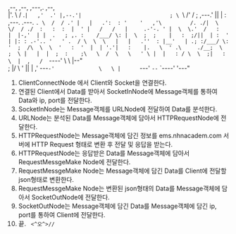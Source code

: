                                                           
                                                          
 ,--,     ,--,     ,---,.  ,--,                           
 |'. \   / .`|   ,'  .' |,--.'|                           
 ; \ `\ /' / ; ,---.'   ||  | :     ,---.           .---. 
 `. \  /  / .' |   |   .':  : '    '   ,'\         /. ./| 
  \  \/  / ./  :   :  :  |  ' |   /   /   |     .-'-. ' | 
   \  \.'  /   :   |  |-,'  | |  .   ; ,. :    /___/ \: | 
    \  ;  ;    |   :  ;/||  | :  '   | |: : .-'.. '   ' . 
   / \  \  \   |   |   .''  : |__'   | .; :/___/ \:     ' 
  ;  /\  \  \  '   :  '  |  | '.'|   :    |.   \  ' .\    
./__;  \  ;  \ |   |  |  ;  :    ;\   \  /  \   \   ' \ | 
|   : / \  \  ;|   :  \  |  ,   /  `----'    \   \  |--"  
;   |/   \  ' ||   | ,'   ---`-'              \   \ |     
`---'     `--` `----'                          '---"      
                                                          


1. ClientConnectNode 에서 Client와 Socket을 연결한다.
2. 연결된 Client에서 Data를 받아서 SocketInNode에 Message객체를 통하여 Data와 ip, port를 전달한다.
3. SocketInNode는 Message객체를 URLNode에 전달하여 Data를 분석한다.
4. URLNode는 분석된 Data를 Message객체에 담아서 HTTPRequestNode에 전달한다.
5. HTTPRequestNode는 Message객체에 담긴 정보를 ems.nhnacadem.com 서버에 HTTP Request 형태로 변환 후 전달 및 응답을 받는다.
6. HTTPRequestNode는 응답받은 Data를 Message객체에 담아서 RequestMessgeMake Node에 전달한다.
7. RequestMessgeMake Node는 Message객체에 담긴 Data를 Client에 전달할 json형태로 변환한다.
8. RequestMessgeMake Node는 변환된 json형태의 Data를 Message객체에 담아서 SocketOutNode에 전달한다.
9. SocketOutNode는 Message객체에 담긴 Data를 Message객체에 담긴 ip, port를 통하여 Client에 전달한다.
10. 끝.
``` <^오^>//```